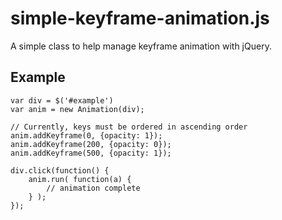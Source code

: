 simple-keyframe-animation.js
============================

A simple class to help manage keyframe animation with jQuery.

Example
--------
	var div = $('#example')
	var anim = new Animation(div);

	// Currently, keys must be ordered in ascending order
	anim.addKeyframe(0, {opacity: 1});
	anim.addKeyframe(200, {opacity: 0});
	anim.addKeyframe(500, {opacity: 1});

	div.click(function() {
		anim.run( function(a) {
			// animation complete
		} );
	});